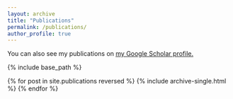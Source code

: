```yaml
---
layout: archive
title: "Publications"
permalink: /publications/
author_profile: true
---
```


You can also see my publications on <u><a href="https://scholar.google.com/citations?user=EwvaTJQAAAAJ&hl=en">my Google Scholar profile</a>.</u>

{% include base_path %}

{% for post in site.publications reversed %}
  {% include archive-single.html %}
{% endfor %}
